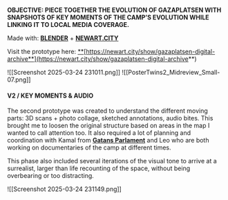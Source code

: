 
**OBJECTIVE:
PIECE TOGETHER THE EVOLUTION OF GAZAPLATSEN WITH SNAPSHOTS OF KEY MOMENTS OF THE CAMP’S EVOLUTION WHILE LINKING IT TO LOCAL MEDIA COVERAGE.**

Made with: [**BLENDER**](http://blender.com) + [**NEWART.CITY**]([http://NEWART.CITYhttps](http://NEWART.CITYhttps)://newart.city/)

Visit the prototype here: [**](https://newart.city/show/gazaplatsen-digital-archive)[https://newart.city/show/gazaplatsen-digital-archive**](https://newart.city/show/gazaplatsen-digital-archive**)

![[Screenshot 2025-03-24 231011.png]]
![[PosterTwins2_Midreview_Small-07.png]]

#### V2 / KEY MOMENTS & AUDIO

The second prototype was created to understand the different moving parts: 3D scans + photo collage, sketched annotations, audio bites. This brought me to loosen the original structure based on areas in the map I wanted to call attention too. It also required a lot of planning and coordination with Kamal from [**Gatans Parlament**](https://www.youtube.com/@GatansParlament/videos) and Leo who are both working on documentaries of the camp at different times.

This phase also included several iterations of the visual tone to arrive at a surrealist, larger than life recounting of the space, without being overbearing or too distracting.

![[Screenshot 2025-03-24 231149.png]]


